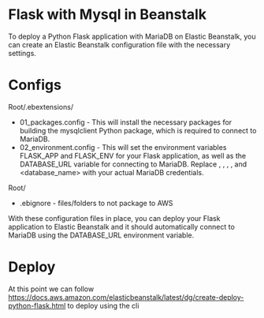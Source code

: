 # Flask with Mysql in Beanstalk

To deploy a Python Flask application with MariaDB on Elastic Beanstalk, you can create an Elastic Beanstalk configuration file with the necessary settings. 

# Configs
Root/.ebextensions/
- 01_packages.config - This will install the necessary packages for building the mysqlclient Python package, which is required to connect to MariaDB.
 - 02_environment.config - This will set the environment variables FLASK_APP and FLASK_ENV for your Flask application, as well as the DATABASE_URL variable for connecting to MariaDB. Replace <username>, <password>, <hostname>, <port>, and <database_name> with your actual MariaDB credentials.

Root/
 - .ebignore - files/folders to not package to AWS

With these configuration files in place, you can deploy your Flask application to Elastic Beanstalk and it should automatically connect to MariaDB using the DATABASE_URL environment variable.

# Deploy
At this point we can follow https://docs.aws.amazon.com/elasticbeanstalk/latest/dg/create-deploy-python-flask.html to deploy using the cli
